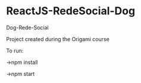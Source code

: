 # ReactJS-RedeSocial-Dog
 Dog-Rede-Social

Project created during the Origami course

To run:

->npm install

->npm start
